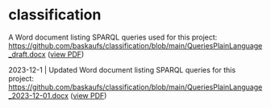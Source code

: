 # classification
A Word document listing SPARQL queries used for this project: https://github.com/baskaufs/classification/blob/main/QueriesPlainLanguage_draft.docx ([view PDF](QueriesPlainLanguage_draft.pdf))

2023-12-1 | Updated Word document listing SPARQL queries for this project: https://github.com/baskaufs/classification/blob/main/QueriesPlainLanguage_2023-12-01.docx ([view PDF](QueriesPlainLanguage_2023-12-01.pdf))



